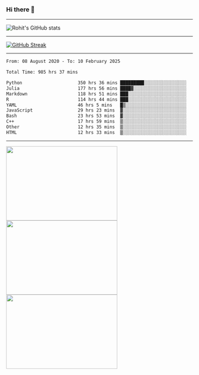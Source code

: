 ### Hi there 👋

<hr/>

![Rohit's GitHub stats](https://github-readme-stats.vercel.app/api?username=RohitRathore1&show_icons=true&theme=transparent)

<hr/>

[![GitHub Streak](http://github-readme-streak-stats.herokuapp.com?user=RohitRathore1&theme=dark&mode=weekly)](https://git.io/streak-stats)

<hr/>

<!--START_SECTION:waka-->

```txt
From: 08 August 2020 - To: 10 February 2025

Total Time: 985 hrs 37 mins

Python                     350 hrs 36 mins █████████░░░░░░░░░░░░░░░░   35.57 %
Julia                      177 hrs 56 mins ████▓░░░░░░░░░░░░░░░░░░░░   18.05 %
Markdown                   118 hrs 51 mins ███░░░░░░░░░░░░░░░░░░░░░░   12.06 %
R                          114 hrs 44 mins ███░░░░░░░░░░░░░░░░░░░░░░   11.64 %
YAML                       46 hrs 5 mins   █▒░░░░░░░░░░░░░░░░░░░░░░░   04.68 %
JavaScript                 29 hrs 23 mins  ▓░░░░░░░░░░░░░░░░░░░░░░░░   02.98 %
Bash                       23 hrs 53 mins  ▓░░░░░░░░░░░░░░░░░░░░░░░░   02.42 %
C++                        17 hrs 59 mins  ▒░░░░░░░░░░░░░░░░░░░░░░░░   01.83 %
Other                      12 hrs 35 mins  ▒░░░░░░░░░░░░░░░░░░░░░░░░   01.28 %
HTML                       12 hrs 33 mins  ▒░░░░░░░░░░░░░░░░░░░░░░░░   01.27 %
```

<!--END_SECTION:waka-->

<hr/>

<p>
  <img src="https://wakatime.com/share/@TeAmp0is0N/0205e68a-e5ed-48bf-b870-3c94c1fa77d3.svg" width="300" height="200">
  <img src="https://wakatime.com/share/@TeAmp0is0N/3935ee43-08a3-493e-8b95-60c1f9204b15.svg" width="300" height="200">
  <img src="https://wakatime.com/share/@TeAmp0is0N/8717aacc-7340-44e0-abb1-987dc9823fcd.svg" width="300" height="200">
</p>




